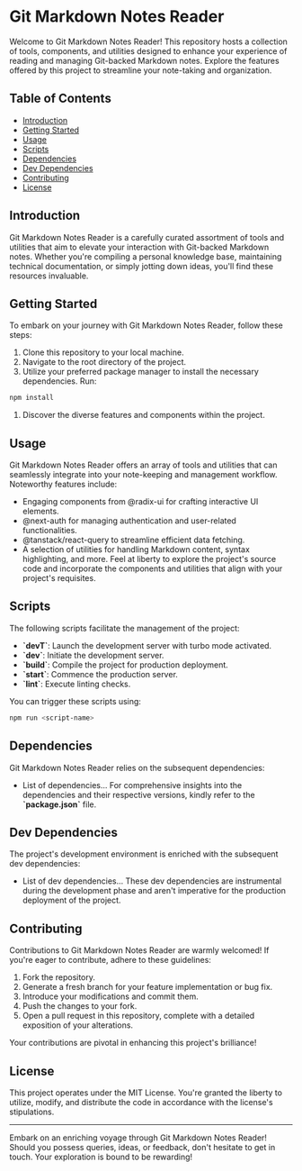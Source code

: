 # Git Markdown Notes Reader

Welcome to Git Markdown Notes Reader! This repository hosts a collection of tools, components, and utilities designed to enhance your experience of reading and managing Git-backed Markdown notes. Explore the features offered by this project to streamline your note-taking and organization.

## Table of Contents

- [Introduction](#introduction)
- [Getting Started](#getting-started)
- [Usage](#usage)
- [Scripts](#scripts)
- [Dependencies](#dependencies)
- [Dev Dependencies](#dev-dependencies)
- [Contributing](#contributing)
- [License](#license)

## Introduction

Git Markdown Notes Reader is a carefully curated assortment of tools and utilities that aim to elevate your interaction with Git-backed Markdown notes. Whether you're compiling a personal knowledge base, maintaining technical documentation, or simply jotting down ideas, you'll find these resources invaluable.

## Getting Started

To embark on your journey with Git Markdown Notes Reader, follow these steps:

1. Clone this repository to your local machine.
2. Navigate to the root directory of the project.
3. Utilize your preferred package manager to install the necessary dependencies. Run:

```sh
npm install
```

1. Discover the diverse features and components within the project.

## Usage

Git Markdown Notes Reader offers an array of tools and utilities that can seamlessly integrate into your note-keeping and management workflow. Noteworthy features include:

- Engaging components from @radix-ui for crafting interactive UI elements.
- @next-auth for managing authentication and user-related functionalities.
- @tanstack/react-query to streamline efficient data fetching.
- A selection of utilities for handling Markdown content, syntax highlighting, and more.
Feel at liberty to explore the project's source code and incorporate the components and utilities that align with your project's requisites.

## Scripts

The following scripts facilitate the management of the project:

- **\`devT`**: Launch the development server with turbo mode activated.
- **\`dev`**: Initiate the development server.
- **\`build`**: Compile the project for production deployment.
- **\`start`**: Commence the production server.
- **\`lint`**: Execute linting checks.

You can trigger these scripts using:
```sh
npm run <script-name>
```

## Dependencies

Git Markdown Notes Reader relies on the subsequent dependencies:

- List of dependencies...
For comprehensive insights into the dependencies and their respective versions, kindly refer to the **\`package.json`** file.

## Dev Dependencies

The project's development environment is enriched with the subsequent dev dependencies:

- List of dev dependencies...
These dev dependencies are instrumental during the development phase and aren't imperative for the production deployment of the project.

## Contributing

Contributions to Git Markdown Notes Reader are warmly welcomed! If you're eager to contribute, adhere to these guidelines:

1. Fork the repository.
2. Generate a fresh branch for your feature implementation or bug fix.
3. Introduce your modifications and commit them.
4. Push the changes to your fork.
5. Open a pull request in this repository, complete with a detailed exposition of your alterations.

Your contributions are pivotal in enhancing this project's brilliance!

## License
This project operates under the MIT License. You're granted the liberty to utilize, modify, and distribute the code in accordance with the license's stipulations.

---

Embark on an enriching voyage through Git Markdown Notes Reader! Should you possess queries, ideas, or feedback, don't hesitate to get in touch. Your exploration is bound to be rewarding!
